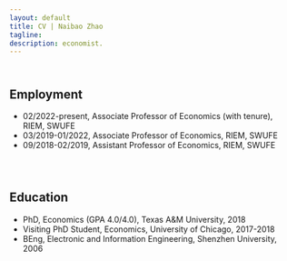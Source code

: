 ```yaml
---
layout: default
title: CV | Naibao Zhao
tagline: 
description: economist.
---
```

<!--
<div class="navbar">
    <div class="navbar-inner">
        <ul class="nav">
            <li><a href="#current">current courses</a></li>
            <li><a href="#shortcourses">short courses</a></li>
            <li><a href="#misc">misc lectures</a></li>
            <li><a href="#old">former courses</a></li>
        </ul>
    </div>
</div> -->
## <a name="instructor"></a> <br/> Employment
* 02/2022-present,  Associate Professor of Economics (with tenure), RIEM, SWUFE<br/>
* 03/2019-01/2022,  Associate Professor of Economics, RIEM, SWUFE<br/>
* 09/2018-02/2019,  Assistant Professor of Economics, RIEM, SWUFE<br/><br/>


## <a name="instructor"></a> <br/> Education
* PhD, Economics (GPA 4.0/4.0), Texas A&M University, 2018<br/>
* Visiting PhD Student, Economics, University of Chicago, 2017-2018<br/>
* BEng, Electronic and Information Engineering, Shenzhen University, 2006<br/><br/>


